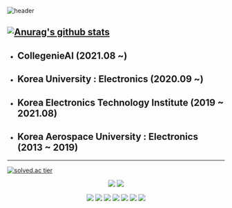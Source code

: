 ![header](https://capsule-render.vercel.app/api?type=waving&color=gradient&customColorList=6&text=YgKim-Grant&height=200&fontSize=100&animation=fadeIn)

[![Anurag's github stats](https://github-readme-stats.vercel.app/api?username=modec28&show_icons=true&theme=gotham)](https://github.com/modec28/github-readme-stats)
---------------------------------------------------------------------------------

- ## CollegenieAI (2021.08 ~)
- ## Korea University : Electronics (2020.09 ~)
- ## Korea Electronics Technology Institute (2019 ~ 2021.08)
- ## Korea Aerospace University : Electronics (2013 ~ 2019)

--------------------------------------------------------------------------------




[![solved.ac tier](http://mazassumnida.wtf/api/v2/generate_badge?boj=ygkim)](https://solved.ac/ygkim)

<div align=center>
<img src="https://img.shields.io/badge/PlayStation-003791?style=flat-square&logo=PlayStation&logoColor=white"/></a>
<img src="https://img.shields.io/badge/Adidas-000000?style=flat-square&logo=Adidas&logoColor=white"/></a>

<img src="https://img.shields.io/badge/C-A8B9CC?style=flat-square&logo=C&logoColor=white"/></a>
<img src="https://img.shields.io/badge/CSharp-239120?style=flat-square&logo=CSharp&logoColor=white"/></a>
<img src="https://img.shields.io/badge/Python-3776AB?style=flat-square&logo=Python&logoColor=white"/></a>
<img src="https://img.shields.io/badge/Java-007396?style=flat-square&logo=Java&logoColor=white"/></a>
<img src="https://img.shields.io/badge/JavaScript-F7DF1E?style=flat-square&logo=JavaScript&logoColor=white"/></a>
<img src="https://img.shields.io/badge/Linux-FCC624?style=flat-square&logo=Linux&logoColor=white"/></a>
<img src="https://img.shields.io/badge/MySQL-4479A1?style=flat-square&logo=MySQL&logoColor=white"/></a>
</div>

